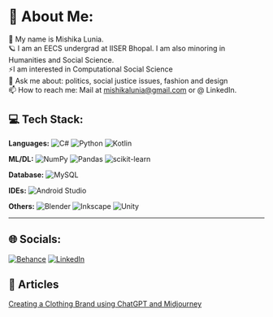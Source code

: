 # 💫 About Me:
👋 My name is Mishika Lunia.<br>🪐 I am an EECS undergrad at IISER Bhopal. I am also minoring in Humanities and Social Science.<br>⚡I am interested in Computational Social Science<br>💬 Ask me about: politics, social justice issues, fashion and design<br>📫 How to reach me: Mail at mishikalunia@gmail.com or @ LinkedIn.


## 💻 Tech Stack:
**Languages:**
![C#](https://img.shields.io/badge/c%23-%23239120.svg?style=flat&logo=c-sharp&logoColor=white) ![Python](https://img.shields.io/badge/python-3670A0?style=flat&logo=python&logoColor=ffdd54) ![Kotlin](https://img.shields.io/badge/kotlin-%230095D5.svg?style=flat&logo=kotlin&logoColor=white) 

**ML/DL:**
![NumPy](https://img.shields.io/badge/numpy-%23013243.svg?style=flat&logo=numpy&logoColor=white) ![Pandas](https://img.shields.io/badge/pandas-%23150458.svg?style=flat&logo=pandas&logoColor=white) ![scikit-learn](https://img.shields.io/badge/scikit--learn-%23F7931E.svg?style=flat&logo=scikit-learn&logoColor=white) 

**Database:**
![MySQL](https://img.shields.io/badge/mysql-%2300f.svg?style=flat&logo=mysql&logoColor=white) 

**IDEs:**
![Android Studio](https://img.shields.io/badge/Android_Studio-3DDC84?style=for-the-badge&logo=android-studio&logoColor=white)

**Others:**
![Blender](https://img.shields.io/badge/blender-%23F5792A.svg?style=flat&logo=blender&logoColor=white) ![Inkscape](https://img.shields.io/badge/Inkscape-e0e0e0?style=flat&logo=inkscape&logoColor=080A13) ![Unity](https://img.shields.io/badge/Unity-100000?style=for-the-badge&logo=unity&logoColor=white)

---

## 🌐 Socials:
[![Behance](https://img.shields.io/badge/Behance-1769ff?logo=behance&logoColor=white)](https://www.behance.net/mishika_lunia) [![LinkedIn](https://img.shields.io/badge/LinkedIn-%230077B5.svg?logo=linkedin&logoColor=white)](https://www.linkedin.com/in/mishika-lunia-73725914a/) 

## 📖 Articles
[Creating a Clothing Brand using ChatGPT and Midjourney](https://medium.com/@mishika.lunia/creating-a-clothing-brand-using-chatgpt-and-midjourney-8a71c1bbcc1c)
 
<!-- Proudly created with GPRM ( https://gprm.itsvg.in ) -->


